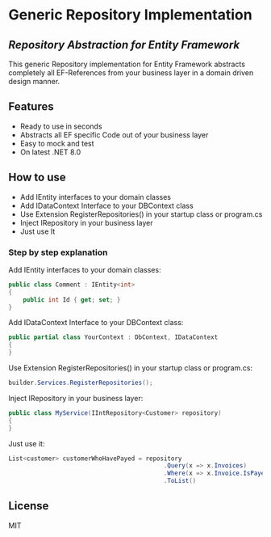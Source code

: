 # Generic Repository Implementation
## _Repository Abstraction for Entity Framework_

This generic Repository implementation for Entity Framework abstracts completely all EF-References from your business layer in a domain driven design manner.

## Features

- Ready to use in seconds
- Abstracts all EF specific Code out of your business layer
- Easy to mock and test
- On latest .NET 8.0

## How to use

- Add IEntity<T> interfaces to your domain classes
- Add IDataContext Interface to your DBContext class
- Use Extension RegisterRepositories() in your startup class or program.cs
- Inject IRepository<T> in your business layer
- Just use It

### Step by step explanation

Add IEntity<T> interfaces to your domain classes:

```C#
public class Comment : IEntity<int>
{
    public int Id { get; set; }
}
```

Add IDataContext Interface to your DBContext class:

```C#
public partial class YourContext : DbContext, IDataContext
{   
}
```

Use Extension RegisterRepositories() in your startup class or program.cs:

```C#
builder.Services.RegisterRepositories();
```

Inject IRepository<T> in your business layer:

```C#
public class MyService(IIntRepository<Customer> repository)
{   
}
```

Just use it:

```C#
List<customer> customerWhoHavePayed = repository
                                           .Query(x => x.Invoices)
                                           .Where(x => x.Invoice.IsPayed)
                                           .ToList()
```

## License

MIT
